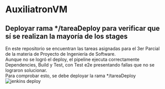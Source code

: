 # AuxiliatronVM
## Deployar rama */tareaDeploy para verificar que sí se realizan la mayoría de los stages
En este repositorio se encuentran las tareas asignadas para el 3er Parcial de la materia de Proyecto de Ingeniería de Software.  
Aunque no se logró el deploy, el pipeline ejecuta correctamente Dependencies, Build y Test, con Test e2e presentando fallas que no se lograron solucionar.  
Para comprobar esto, se debe deployar la rama */tareaDeploy  
![jenkins deploy](https://github.com/marinovivianUPB/auxiliatronVM/assets/101936218/72a13118-8bd2-49a8-bf7b-dafbbfc841de)

